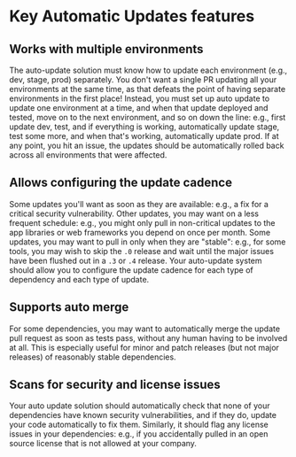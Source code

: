 # Key Automatic Updates features

## Works with multiple environments

The auto-update solution must know how to update each environment (e.g., dev, stage, prod) separately. You don't want a single PR updating all your environments at the same time, as that defeats the point of having separate environments in the first place! Instead, you must set up auto update to update one environment at a time, and when that update deployed and tested, move on to the next environment, and so on down the line: e.g., first update dev, test, and if everything is working, automatically update stage, test some more, and when that's working, automatically update prod. If at any point, you hit an issue, the updates should be automatically rolled back across all environments that were affected.

## Allows configuring the update cadence

Some updates you'll want as soon as they are available: e.g., a fix for a critical security vulnerability. Other updates, you may want on a less frequent schedule: e.g., you might only pull in non-critical updates to the app libraries or web frameworks you depend on once per month. Some updates, you may want to pull in only when they are "stable": e.g., for some tools, you may wish to skip the `.0` release and wait until the major issues have been flushed out in a `.3` or `.4` release. Your auto-update system should allow you to configure the update cadence for each type of dependency and each type of update.

## Supports auto merge

For some dependencies, you may want to automatically merge the update pull request as soon as tests pass, without any human having to be involved at all. This is especially useful for minor and patch releases (but not major releases) of reasonably stable dependencies.

## Scans for security and license issues

Your auto update solution should automatically check that none of your dependencies have known security vulnerabilities, and if they do, update your code automatically to fix them. Similarly, it should flag any license issues in your dependencies: e.g., if you accidentally pulled in an open source license that is not allowed at your company.


